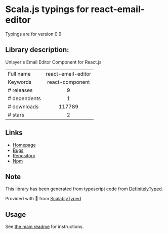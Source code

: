 
# Scala.js typings for react-email-editor

Typings are for version 0.9

## Library description:
Unlayer's Email Editor Component for React.js

|                    |                 |
| ------------------ | :-------------: |
| Full name          | react-email-editor |
| Keywords           | react-component |
| # releases         | 9 |
| # dependents       | 1 |
| # downloads        | 117789 |
| # stars            | 2 |

## Links
- [Homepage](https://github.com/unlayer/react-email-editor#readme)
- [Bugs](https://github.com/unlayer/react-email-editor/issues)
- [Repository](https://github.com/unlayer/react-email-editor)
- [Npm](https://www.npmjs.com/package/react-email-editor)
    


## Note
This library has been generated from typescript code from [DefinitelyTyped](https://definitelytyped.org).

Provided with :purple_heart: from [ScalablyTyped](https://github.com/oyvindberg/ScalablyTyped)

## Usage
See [the main readme](../../readme.md) for instructions.


